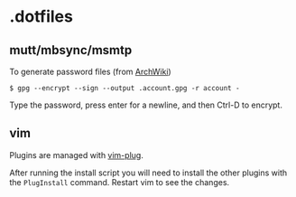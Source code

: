# .dotfiles

## mutt/mbsync/msmtp

To generate password files (from
[ArchWiki](https://wiki.archlinux.org/index.php/Msmtp#Server_sent_empty_reply))

```shell
$ gpg --encrypt --sign --output .account.gpg -r account -
```

Type the password, press enter for a newline, and then Ctrl-D to encrypt.

## vim

Plugins are managed with [vim-plug](https://github.com/junegunn/vim-plug).

After running the install script you will need to install the other plugins
with the `PlugInstall` command. Restart vim to see the changes.
